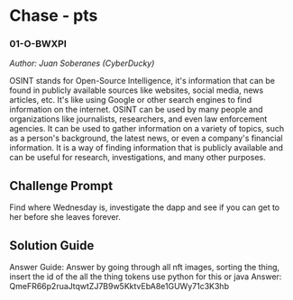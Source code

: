 # Chase - pts
### 01-O-BWXPI
*Author: Juan Soberanes (CyberDucky)*

OSINT stands for Open-Source Intelligence, it's information that can be found in publicly available sources like websites, social media, news articles, etc. It's like using Google or other search engines to find information on the internet. OSINT can be used by many people and organizations like journalists, researchers, and even law enforcement agencies. It can be used to gather information on a variety of topics, such as a person's background, the latest news, or even a company's financial information. It is a way of finding information that is publicly available and can be useful for research, investigations, and many other purposes.

## Challenge Prompt
Find where Wednesday is, investigate the dapp and see if you can get to her before she leaves forever.

## Solution Guide
Answer Guide: Answer by going through all nft images, sorting the thing, insert the id of the all the thing tokens use python for this or java Answer: QmeFR66p2ruaJtqwtZJ7B9w5KktvEbA8e1GUWy71c3K3hb
